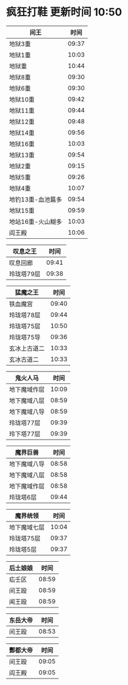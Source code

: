 # 疯狂打鞋 更新时间 10:50

| 间王   | 时间    |
|--------|-------|
| 地狱3重 | 09:37 |
| 地狱1重 | 10:03 |
| 地狱重 | 10:44 |
| 地狱8重 | 09:30 |
| 地狱6重 | 09:30 |
| 地狱10重 | 09:42 |
| 地狱11重 | 09:44 |
| 地狱12重 | 09:48 |
| 地狱14重 | 09:56 |
| 地狱16重 | 10:03 |
| 地狱13重 | 09:54 |
| 地狱2重 | 09:15 |
| 地狱5重 | 09:26 |
| 地狱4重 | 10:07 |
| 地钓13重-血池篇多 | 09:54 |
| 地狱15重 | 09:59 |
| 地站16重-火山糊多 | 10:03 |
| 阎王殿 | 10:06 |

| 叹息之王   | 时间    |
|--------|-------|
| 叹息回廊 | 09:41 |
| 玲珑塔79层 | 09:38 |

| 猛魔之王   | 时间    |
|--------|-------|
| 铁血魔宫 | 09:40 |
| 玲珑塔78层 | 09:44 |
| 玲珑塔75层 | 10:50 |
| 玲珑塔75导 | 09:36 |
| 玄冰上古道二 | 10:33 |
| 玄冰古道二 | 10:33 |

| 鬼火人马   | 时间    |
|--------|-------|
| 地下魔域作层 | 10:09 |
| 地下魔域八层 | 08:59 |
| 地下魔域八导 | 08:59 |
| 玲珑塔77层 | 09:39 |
| 玲下塔77层 | 09:39 |

| 魔界巨兽   | 时间    |
|--------|-------|
| 地下魔域八导 | 08:58 |
| 地下魔域八层 | 08:58 |
| 地下魔域作层 | 08:58 |
| 玲珑塔6层 | 09:44 |

| 魔界统领   | 时间    |
|--------|-------|
| 地下魔域七层 | 10:04 |
| 玲珑塔75层 | 09:37 |
| 玲珑塔5层 | 09:37 |

| 后土娘娘   | 时间    |
|--------|-------|
| 疝壬区 | 08:59 |
| 间王殴 | 08:59 |
| 闻王殴 | 08:59 |

| 东岳大帝   | 时间    |
|--------|-------|
| 间王殴 | 08:53 |

| 酆都大帝   | 时间    |
|--------|-------|
| 间王殴 | 09:05 |
| 阎王殿 | 09:05 |